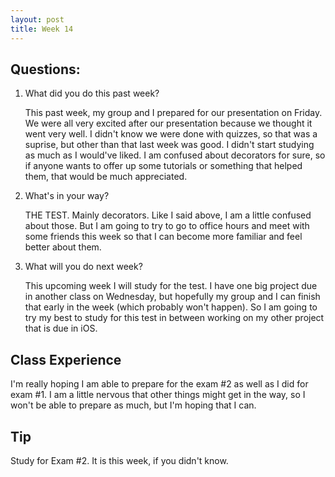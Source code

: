 ```yaml
---
layout: post
title: Week 14
---
```


## Questions:
1. What did you do this past week?
    
    This past week, my group and I prepared for our presentation on Friday. We were all very excited after our presentation because we thought it went very well. I didn't know we were done with quizzes, so that was a suprise, but other than that last week was good. I didn't start studying as much as I would've liked. I am confused about decorators for sure, so if anyone wants to offer up some tutorials or something that helped them, that would be much appreciated.
2. What's in your way?

    THE TEST. Mainly decorators. Like I said above, I am a little confused about those. But I am going to try to go to office hours and meet with some friends this week so that I can become more familiar and feel better about them. 
3. What will you do next week? 

    This upcoming week I will study for the test. I have one big project due in another class on Wednesday, but hopefully my group and I can finish that early in the week (which probably won't happen). So I am going to try my best to study for this test in between working on my other project that is due in iOS.
  
## Class Experience
I'm really hoping I am able to prepare for the exam #2 as well as I did for exam #1. I am a little nervous that other things might get in the way, so I won't be able to prepare as much, but I'm hoping that I can.

## Tip
Study for Exam #2. It is this week, if you didn't know.


